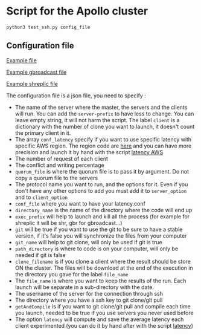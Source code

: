 # Script for the Apollo cluster

    python3 test_ssh.py config_file

## Configuration file
[Example file](config_template.json)

[Example gbroadcast file](example/gbroadcast.json)

[Example shreplic file](example/shreplic.json)

The configuration file is a json file, you need to specify :
- The name of the server where the master, the servers and the clients will run. You can add the `server-prefix` to have less to change. You can leave empty string, it will not harm the script. The label `client` is a dictionary with the number of clone you want to launch, it doesn't count the primary client in it.
- The array `conf_latency` specify if you want to use specific latency with specific AWS region. The region code are [here](https://www.cloudping.co/grid/p_90/timeframe/1Y) and you can have more precision and launch it by hand with the script [latency AWS](latencyAWS.py)
- The number of request of each client
- The conflict and writing percentage
- `quorum_file` is where the quorum file is to pass it by argument. Do not copy a quorum file to the servers
- The protocol name you want to run, and the options for it. Even if you don't have any other options to add you must add it to `server_option` and to `client_option`
- `conf_file` where you want to have your latency.conf
- `directory_name` is the name of the directory where the code will end up
- `exec_prefix` will help to launch and kill all the process (for example for shreplic it will be shr, gbr for gbroadcast...)
- `git` will be true if you want to use the git to be sure to have a stable version, if it's false you will synchronize the files from your computer
- `git_name` will help to git clone, will only be used if git is true
- `path_directory` is where to code is on your computer, will only be needed if git is false
- `clone_filename` is if you clone a client where the result should be store ON the cluster. The files will be download at the end of the execution in the directory you gave for the label `file_name`
- The `file_name` is where you want to keep the results of the run. Each launch will be separate in a sub-directory with the date.
- The username of the server for the connection through ssh
- The directory where you have a ssh key to git clone/git pull
- `getAndCompile` is if you want to git clone/git pull and compile each time you launch, needed to be true if you use servers you never used before
- The option `latency` will compute and save the average latency each client experimented (you can do it by hand after with the script [latency](latency.py))
